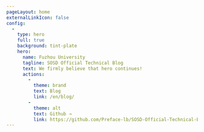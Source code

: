 ```yaml
---
pageLayout: home
externalLinkIcon: false
config:
  -
    type: hero
    full: true
    background: tint-plate
    hero:
      name: Fuzhou University
      tagline: SOSD Official Technical Blog
      text: We firmly believe that hero continues!
      actions:
        -
          theme: brand
          text: Blog
          link: /en/blog/
        -
          theme: alt
          text: Github →
          link: https://github.com/Preface-lb/SOSD-Official-Technical-Blog
---
```

